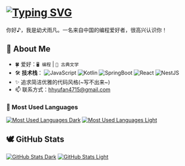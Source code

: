 # [![Typing SVG](https://readme-typing-svg.demolab.com/?font=Fira+Code&color=ff0000&lines=Hi(｡･ω･)ﾉﾞ,+I'm+hhyufan)](https://git.io/typing-svg)




你好♪，我是幼犬雨凡。一名来自中国的编程爱好者，很高兴认识你！

## 🌈 About Me

- 🍀 爱好：`🖥️ 编程` | `📜 古典文学`
- 🛠️ **技术栈**：
  ![JavaScript](https://img.shields.io/badge/JavaScript-323330.svg?logo=javascript&logoColor=F7DF1E)
  ![Kotlin](https://img.shields.io/badge/Kotlin-0095D5.svg?logo=kotlin&logoColor=white)
  ![SpringBoot](https://img.shields.io/badge/SpringBoot-6DB33F.svg?logo=springboot&logoColor=white)
  ![React](https://img.shields.io/badge/React-20232a.svg?logo=react&logoColor=61DAFB)
  ![NestJS](https://img.shields.io/badge/NestJS-E0234E?logo=nestjs&logoColor=white)
- ✨ 追求简洁优雅的代码风格(~写不出来~)
- 📫 联系方式：hhyufan4715@gmail.com

### 🚀 Most Used Languages
[![Most Used Languages Dark](https://github-readme-stats.vercel.app/api/top-langs?username=hhyufan&layout=compact&langs_count=10&size_weight=0.5&count_weight=0.5&hide_title=true&theme=dracula#gh-dark-mode-only)](https://github.com/hhyufan#gh-dark-mode-only)
[![Most Used Languages Light](https://github-readme-stats.vercel.app/api/top-langs?username=hhyufan&layout=compact&langs_count=8&size_weight=0.5&count_weight=0.5&hide_title=true&theme=shadow_blue#gh-light-mode-only)](https://github.com/hhyufan#gh-light-mode-only)
## 🕊️ GitHub Stats
[![GitHub Stats Dark](https://github-readme-stats.vercel.app/api?username=hhyufan&show_icons=truehide_title=true&theme=dracula#gh-dark-mode-only)](https://github.com/hhyufan#gh-dark-mode-only)
[![GitHub Stats Light](https://github-readme-stats.vercel.app/api?username=hhyufan&show_icons=true&hide_title=true&theme=shadow_blue#gh-light-mode-only)](https://github.com/hhyufan#gh-light-mode-only)
